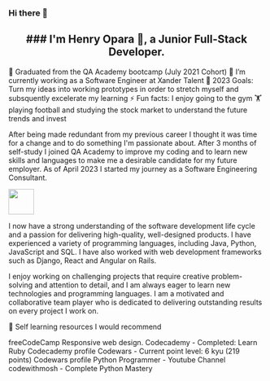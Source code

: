 ### Hi there 👋

<!--
**HenryXanderTalent/HenryXanderTalent** is a ✨ _special_ ✨ repository because its `README.md` (this file) appears on your GitHub profile.

Here are some ideas to get you started:

- 🔭 I’m currently working on ...
- 🌱 I’m currently learning ...
- 👯 I’m looking to collaborate on ...
- 🤔 I’m looking for help with ...
- 💬 Ask me about ...
- 📫 How to reach me: ...
- 😄 Pronouns: ...
- ⚡ Fun fact: ...
-->


<h2 align="center">### I'm Henry Opara 👋, a Junior Full-Stack Developer.</h2>

🌱 Graduated from the QA Academy bootcamp (July 2021 Cohort)
🔭 I’m currently working as a Software Engineer at Xander Talent
🥅 2023 Goals: Turn my ideas into working prototypes in order to stretch myself and subsquently excelerate my learning
⚡ Fun facts: I enjoy going to the gym 🏋️ playing football and studying the stock market to understand the future trends and invest

After being made redundant from my previous career I thought it was time for a change and to do something I'm passionate about. After 3 months of self-study I joined QA Academy to improve my coding and to learn new skills and languages to make me a desirable candidate for my future employer. As of April 2023 I started my journey as a Software Engineering Consultant.

<img src="https://cdn.jsdelivr.net/gh/devicons/devicon/icons/java/java-original-wordmark.svg" width="50" height="50" />


I now have a strong understanding of the software development life cycle and a passion for delivering high-quality, well-designed products. I have experienced a variety of programming languages, including Java, Python, JavaScript and SQL. I have also worked with web development frameworks such as Django, React and Angular on Rails.

I enjoy working on challenging projects that require creative problem-solving and attention to detail, and I am always eager to learn new technologies and programming languages. I am a motivated and collaborative team player who is dedicated to delivering outstanding results on every project I work on.

💬 Self learning resources I would recommend

freeCodeCamp Responsive web design.
Codecademy - Completed: Learn Ruby Codecademy profile
Codewars - Current point level: 6 kyu (219 points) Codewars profile
Python Programmer - Youtube Channel
codewithmosh - Complete Python Mastery
